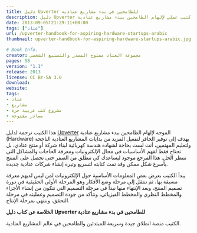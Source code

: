 ```yaml
---
title: دليل Upverter للطامحين في بدء مشاريع عتادية
description: دليل Upverter كتيب عملي لإلهام الطامحين ببدء مشاريع عتادية Hardware، يهدف إلى توفير الحافز لتفعيل المزيد من بدايات المشاريع العتادية الناجحة
date: 2013-09-05T21:29:11+00:00
tags: ["عتاد"]
url: /upverter-handbook-for-aspiring-hardware-startups-arabic
thumbnail: upverter-handbook-for-aspiring-hardware-startups-arabic.jpg

# Book Info.
creator: مجموعة العتاد مفتوح المصدر والتصنيع الشخصي
pages: 58
version: "1.1"
release: 2013
license: CC BY-SA 3.0
download:
website:
tags:
- عتاد
- مشاريع
- مشروع كتب عربية حرة
- مصادر مفتوحة
---
```


هذا الكتيب ترجمة لدليل [Upverter](https://upverter.com/learn/en/preface/) الموجه لإلهام الطامحين ببدء مشاريع عتادية (Hardware) يهدف إلى توفير الحافز لتفعيل المزيد من بدايات المشاريع العتادية الناجحة ولتعليم المهتمين، أنت لست بحاجة لشهادة هندسة كهربائية لبناء شركة أو منتج عتادي، بل تحتاج فقط لفهم الأساسيات في مجال الإلكترونيات ومعرفة الحاجات والمشاكل التي تنتظر الحل. هذا المرجع موجود ليساعدك كي تنطلق من الصفر حتى تحصل على المنتج بأسرع شكل ممكن وقد تمت كتابته لتسريع وتيرة إنشاء شركات عتادية جديدة.

يبدأ الكتيب بعرض بعض المعلومات الأساسية حول الإلكترونيات لمن ليس لديهم معرفة مسبقة بها، ثم ننتقل إلى مرحلة وضع الأفكار وهو المرحلة الأولى الحقيقية في دورة تصميم المنتج، وبعد الإنتهاء منها نبدأ في مرحلة التصميم التي تتكون من إنشاء الأجزاء والمخطط النظري والمخطط الفيزيائي، ونتأكد من جودة التصميم وعمليته في مرحلة التحقق، وننتهي بمرحلة الإنتاج.

**الخلاصة عن كتاب دليل Upverter للطامحين في بدء مشاريع عتادية**

الكتيب منصة انطلاق جيدة وسريعة للمبتدئين والطامحين في عالم المشاريع العتادية.
